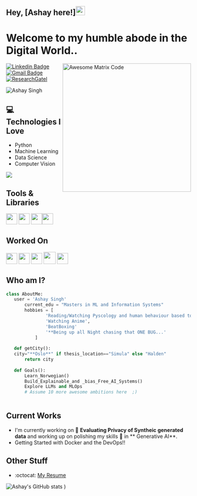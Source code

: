 ## Hey, [Ashay here!]<img src="https://media.giphy.com/media/hvRJCLFzcasrR4ia7z/giphy.gif" width="25px">

<h1>Welcome to my humble abode in the Digital World..</h1> 

<img src = 'https://camo.githubusercontent.com/bb27b9c1df90df738e91a54665d3adb08f60583fad2f266ffbde14508e6dc918/68747470733a2f2f692e70696e696d672e636f6d2f6f726967696e616c732f65342f32362f37302f65343236373032656466383734623138316163656431653266613563366364652e676966' alt = 'Awesome Matrix Code' width=350 align='right'/>

[![Linkedin Badge](https://img.shields.io/badge/-Ashay-blue?style=flat-square&logo=Linkedin&logoColor=white&link=https://www.linkedin.com/in/enashay)](https://www.linkedin.com/in/en-ashay) [![Gmail Badge](https://img.shields.io/badge/-en.ashya.singh@gmail.com-c14438?style=flat-square&logo=Gmail&logoColor=white&link=mailto:en.ashya.singh@gmail.com)](mailto:en.ashya.singh@gmail.com) [![ResearchGatel](https://img.shields.io/badge/ResearchGate-Ashay-green)](https://www.researchgate.net/profile/Ashay-Singh-2)
<p align="left"> <img src="https://komarev.com/ghpvc/?username=en-ashay" alt="Ashay Singh" /> </p>

<!-- <div style="text-align: right">There are 10 types of people in the world. Those who get Binary and those who don't.. </div>
 -->
## :computer: Technologies I Love
* Python
* Machine Learning
* Data Science
* Computer Vision

<img src = "https://github-readme-stats.vercel.app/api/top-langs/?username=en-ashay&layout=compact">

## Tools & Libraries
<img src = 'https://github.com/hussainweb/hussainweb/blob/main/icons/python.png' height='30'/>  <img src = 'https://github.com/MarikIshtar007/MarikIshtar007/blob/master/images/html.svg' width='30'/>  <img src = 'https://github.com/Thomas-George-T/Thomas-George-T/blob/master/assets/aws.svg' width='30'/><img src = 'https://github.com/Thomas-George-T/Thomas-George-T/blob/master/assets/bitbucket.svg' width='30'/>


 
 ## Worked On
 <img src = 'https://github.com/MarikIshtar007/MarikIshtar007/blob/master/images/pycharm.svg' width='30'/> <img src = 'https://github.com/MarikIshtar007/MarikIshtar007/blob/master/images/flask.png' width='30'/> <img src = 'https://github.com/MarikIshtar007/MarikIshtar007/blob/master/images/git.svg' width='30'/>
 <img src = 'https://github.com/hussainweb/hussainweb/blob/main/icons/vscode.png' width='33'/> <img src = 'https://github.com/Thomas-George-T/Thomas-George-T/blob/master/assets/linux-tux.svg' width='30'/>
 
 ## Who am I?
 ```python
 class AboutMe:
 	user = 'Ashay Singh'
		current_edu = "Masters in ML and Information Systems"
		hobbies = [
				'Reading/Watching Pyscology and human behaviour based topics',
				'Watching Anime',
				'BeatBoxing'
				'**Being up all Night chasing that ONE BUG...'
			]
	
	def getCity():
    city="**Oslo**" if thesis_location=="Simula" else "Halden"  
		return city
	
	def Goals():
		Learn_Norwegian()
		Build_Explainable_and _bias_Free_AI_Systems()
		Explore LLMs and MLOps
		# Assume 10 more awesome ambitions here  ;)
	
 ```
 
## Current Works
 * I'm currently working on 🔭  **Evaluating Privacy of Syntheic generated data** and working up on polishing my skills 🌱 in ** Generative AI**.
 * Getting Started with Docker and the DevOps!!
 
## Other Stuff
  - :octocat: [My Resume]([https://www.dropbox.com/s/rs6xb1ulllyqahd/Resume.pdf?dl=0](https://www.dropbox.com/scl/fi/pefik9h1lkqkccfm7xzas/cv.pdf?rlkey=vujigos6p7qu9l1xi3s4cmbj7&dl=0))
  

![Ashay's GitHub stats](https://github-readme-stats.vercel.app/api?username=en-ashay&count_private=true)
)
 
 

